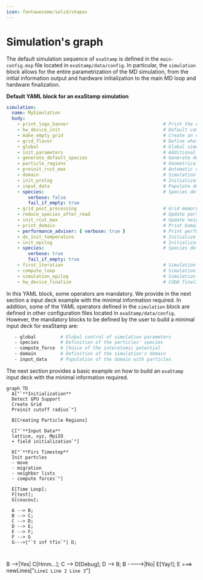 ```yaml
---
icon: fontawesome/solid/shapes
---
```


# **Simulation's graph**


The default simulation sequence of ``exaStamp`` is defined in the ``main-config.msp`` file located in ``exaStamp/data/config``. In particular, the ``simulation`` block allows for the entire parametrization of the MD simulation, from the initial information output and hardware initialization to the main MD loop and hardware finalization.

**Default YAML block for an exaStamp simulation**
    
```yaml
simulation:
  name: MySimulation
  body:
    - print_logo_banner                                   # Print the exaStamp banner
    - hw_device_init                                      # Default communicator + CUDA initialization
    - make_empty_grid                                     # Create an empty grid
    - grid_flavor                                         # Define what information is attached to the grid
    - global                                              # Global simulation controls
    - init_parameters                                     # Additional control parameters
    - generate_default_species                            # Generate default species
    - particle_regions                                    # Geometrical regions definition
    - preinit_rcut_max                                    # Automatic cell_size calculation
    - domain                                              # Simulation domain definition
    - init_prolog                                         # Initialization prologue
    - input_data                                          # Populate domain with particles
    - species:                                            # Species definition
        verbose: false
        fail_if_empty: true
    - grid_post_processing                                # Grid memory compaction
    - reduce_species_after_read                           # Update particle species
    - init_rcut_max                                       # Update neighborhood distance and displacement tolerance
    - print_domain                                        # Print Domain information
    - performance_adviser: { verbose: true }              # Print performance advices
    - do_init_temperature                                 # Initialize temperature if needed
    - init_epilog                                         # Initialization epilogue
    - species:                                            # Species definition recheck
        verbose: true
        fail_if_empty: true
    - first_iteration                                     # Simulation first iteration
    - compute_loop                                        # Simulation compute loop
    - simulation_epilog                                   # Simulation finalization
    - hw_device_finalize                                  # CUDA finalization
```

In this YAML block, some operators are mandatory. We provide in the next section a input deck example with the minimal information required. In addition, some of the YAML operators defined in the `simulation` block are defined in other configuration files located in ``exaStamp/data/config``. However, the mandatory blocks to be defined by the user to build a minimal input deck for exaStamp are:

```bash
   - global         # Global control of simulation parameters
   - species        # Definition of the particles' species
   - compute_force  # Choice of the interatomic potential
   - domain         # Definition of the simulation's domain
   - input_data     # Population of the domain with particles
```
  
The next section provides a basic example on how to build an ``exaStamp`` input deck with the minimal information required.
    
``` mermaid
graph TD
  A["`**Initialization**
  Detect GPU Support
  Create Grid
  Preinit cutoff radius`"]
  
  B[Creating Particle Regions]
  
  C["`**Input Data**
  lattice, xyz, MpiIO
  + field initialization`"]

  D["`**Firs Timestep**
  Init partcles
  - move
  - migration
  - neighbor lists
  - compute forces`"]

  E[Time Loop];
  F[test];
  G[coucou];
  
  A --> B;
  B --> C;
  C --> D;
  D --> E;
  E --> F;
  F --> G
  G--->|"`t inf tfin`"| D;
  
  
```


  B -->|Yes| C[Hmm...];
  C --> D[Debug];
  D --> B;
  B ---->|No| E[Yay!];
  E ===> newLines["`Line1
                    Line 2
                    Line 3`"]  

